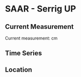 # SAAR - Serrig UP

## Current Measurement

Current measurement: <Value topic="rivers/pegel-online/SAAR/Serrig UP/measurementValue"/> cm

## Time Series

<TimeSeries topic="rivers/pegel-online/SAAR/Serrig UP/measurementValue" period="week" />

## Location

<WorldMap>
  <Marker lat="49.56545161766136" lon="6.589893642417321" labelTopic="rivers/pegel-online/SAAR/Serrig UP" />
</WorldMap>

